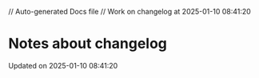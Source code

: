 // Auto-generated Docs file
// Work on changelog at 2025-01-10 08:41:20
# Notes about changelog
Updated on 2025-01-10 08:41:20
